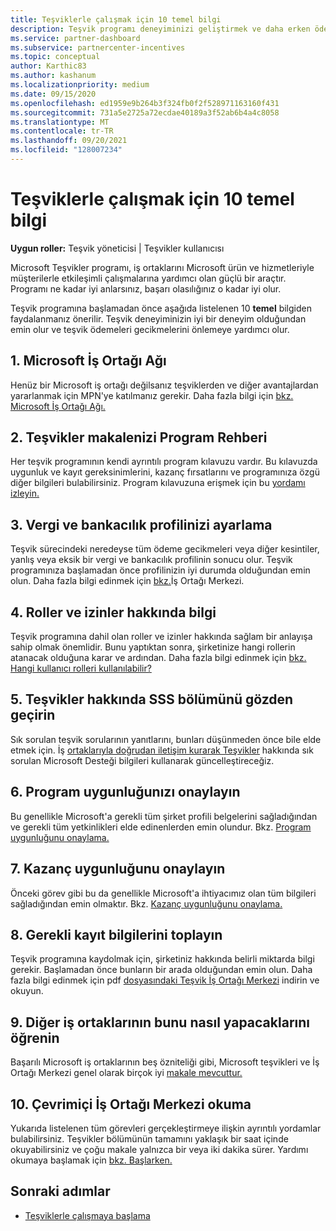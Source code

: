 ```yaml
---
title: Teşviklerle çalışmak için 10 temel bilgi
description: Teşvik programı deneyiminizi geliştirmek ve daha erken ödeme almak için bu 10 öneriyi izleyin.
ms.service: partner-dashboard
ms.subservice: partnercenter-incentives
ms.topic: conceptual
author: Karthic83
ms.author: kashanum
ms.localizationpriority: medium
ms.date: 09/15/2020
ms.openlocfilehash: ed1959e9b264b3f324fb0f2f528971163160f431
ms.sourcegitcommit: 731a5e2725a72ecdae40189a3f52ab6b4a4c8058
ms.translationtype: MT
ms.contentlocale: tr-TR
ms.lasthandoff: 09/20/2021
ms.locfileid: "128007234"
---
```

# <a name="the-10-essentials-for-working-with-incentives"></a>Teşviklerle çalışmak için 10 temel bilgi

**Uygun roller:** Teşvik yöneticisi | Teşvikler kullanıcısı

Microsoft Teşvikler programı, iş ortaklarını Microsoft ürün ve hizmetleriyle müşterilerle etkileşimli çalışmalarına yardımcı olan güçlü bir araçtır. Programı ne kadar iyi anlarsınız, başarı olasılığınız o kadar iyi olur.

Teşvik programına başlamadan önce aşağıda listelenen 10 **temel** bilgiden faydalanmanız önerilir. Teşvik deneyiminizin iyi bir deneyim olduğundan emin olur ve teşvik ödemeleri gecikmelerini önlemeye yardımcı olur.

## <a name="1-join-the-microsoft-partner-network"></a>1. Microsoft İş Ortağı Ağı

Henüz bir Microsoft iş ortağı değilsanız teşviklerden ve diğer avantajlardan yararlanmak için MPN'ye katılmanız gerekir. Daha fazla bilgi için [bkz. Microsoft İş Ortağı Ağı.](https://partner.microsoft.com/membership)

## <a name="2-read-your-incentives-program-guide"></a>2. Teşvikler makalenizi Program Rehberi

Her teşvik programının kendi ayrıntılı program kılavuzu vardır. Bu kılavuzda uygunluk ve kayıt gereksinimlerini, kazanç fırsatlarını ve programınıza özgü diğer bilgileri bulabilirsiniz. Program kılavuzuna erişmek için bu [yordamı izleyin.](incentives-determined-your-program-eligibility.md#determining-your-program-eligibility)

## <a name="3-set-up-your-tax-and-banking-profile"></a>3. Vergi ve bankacılık profilinizi ayarlama

Teşvik sürecindeki neredeyse tüm ödeme gecikmeleri veya diğer kesintiler, yanlış veya eksik bir vergi ve bankacılık profilinin sonucu olur. Teşvik programınıza başlamadan önce profilinizin iyi durumda olduğundan emin olun. Daha fazla bilgi edinmek için [bkz.](incentives-create-and-manage-your-payout-and-tax-profiles.md)İş Ortağı Merkezi.

## <a name="4-learn-about-roles-and-permissions"></a>4. Roller ve izinler hakkında bilgi

Teşvik programına dahil olan roller ve izinler hakkında sağlam bir anlayışa sahip olmak önemlidir. Bunu yaptıktan sonra, şirketinize hangi rollerin atanacak olduğuna karar ve ardından. Daha fazla bilgi edinmek için [bkz. Hangi kullanıcı rolleri kullanılabilir?](incentives-faq.yml#what-user-roles-are-available-)

## <a name="5-review-the-incentives-faq"></a>5. Teşvikler hakkında SSS bölümünü gözden geçirin

Sık sorulan teşvik sorularının yanıtlarını, bunları düşünmeden önce bile elde etmek için. İş [ortaklarıyla doğrudan iletişim kurarak Teşvikler](incentives-faq.yml) hakkında sık sorulan Microsoft Desteği bilgileri kullanarak güncelleştireceğiz.

## <a name="6-confirm-your-program-eligibility"></a>6. Program uygunluğunızı onaylayın

Bu genellikle Microsoft'a gerekli tüm şirket profili belgelerini sağladığından ve gerekli tüm yetkinlikleri elde edinenlerden emin olundur. Bkz. [Program uygunluğunu onaylama.](incentives-determined-your-program-eligibility.md)

## <a name="7-confirm-your-earnings-eligibility"></a>7. Kazanç uygunluğunu onaylayın

Önceki görev gibi bu da genellikle Microsoft'a ihtiyacımız olan tüm bilgileri sağladığından emin olmaktır. Bkz. [Kazanç uygunluğunu onaylama.](incentives-confirm-your-earnings-eligibility.md)

## <a name="8-gather-the-necessary-enrollment-information"></a>8. Gerekli kayıt bilgilerini toplayın

Teşvik programına kaydolmak için, şirketiniz hakkında belirli miktarda bilgi gerekir. Başlamadan önce bunların bir arada olduğundan emin olun. Daha fazla bilgi edinmek için pdf [dosyasındaki Teşvik İş Ortağı Merkezi](https://assetsprod.microsoft.com/partner-center-incentives-enrollment.pdf) indirin ve okuyun.

## <a name="9-learn-how-other-partners-do-it"></a>9. Diğer iş ortaklarının bunu nasıl yapacaklarını öğrenin

Başarılı Microsoft iş ortaklarının beş özniteliği gibi, Microsoft teşvikleri ve İş Ortağı Merkezi genel olarak birçok iyi [makale mevcuttur.](https://www.microsoft.com/en-us/us-partner-blog/2019/08/29/the-five-attributes-of-successful-microsoft-partners/)

## <a name="10-read-the-partner-center-online-help"></a>10. Çevrimiçi İş Ortağı Merkezi okuma

Yukarıda listelenen tüm görevleri gerçekleştirmeye ilişkin ayrıntılı yordamlar bulabilirsiniz. Teşvikler bölümünün tamamını yaklaşık bir saat içinde okuyabilirsiniz ve çoğu makale yalnızca bir veya iki dakika sürer. Yardımı okumaya başlamak için [bkz. Başlarken.](incentives-get-started-intro.md)

## <a name="next-steps"></a>Sonraki adımlar

- [Teşviklerle çalışmaya başlama](incentives-get-started-intro.md)
